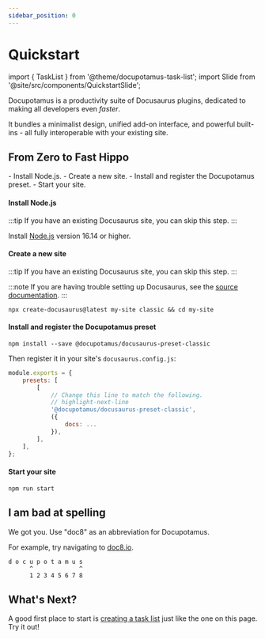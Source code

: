 ```yaml
---
sidebar_position: 0
---
```


# Quickstart

import { TaskList } from '@theme/docupotamus-task-list';
import Slide from '@site/src/components/QuickstartSlide';

Docupotamus is a productivity suite of Docusaurus plugins, dedicated to making
all developers even _faster_.

<Slide/>

It bundles a minimalist design, unified add-on interface, and powerful
built-ins - all fully interoperable with your existing site.

## From Zero to Fast Hippo

<TaskList>
- Install Node.js.
- Create a new site.
- Install and register the Docupotamus preset.
- Start your site.
</TaskList>

#### Install Node.js

:::tip
If you have an existing Docusaurus site, you can skip this step.
:::

Install [Node.js](https://nodejs.org/en/download/) version 16.14 or higher.

#### Create a new site

:::tip
If you have an existing Docusaurus site, you can skip this step.
:::

:::note
If you are having trouble setting up Docusaurus, see the
[source documentation](https://docusaurus.io/docs#fast-track).
:::

```shell
npx create-docusaurus@latest my-site classic && cd my-site
```

#### Install and register the Docupotamus preset

```shell npm2yarn
npm install --save @docupotamus/docusaurus-preset-classic
```

Then register it in your site's `docusaurus.config.js`:

```js title="docusaurus.config.js"
module.exports = {
    presets: [
        [
            // Change this line to match the following.
            // highlight-next-line
            '@docupotamus/docusaurus-preset-classic',
            ({
                docs: ...
            }),
        ],
    ],
};
```

#### Start your site

```shell
npm run start
```

## I am bad at spelling

We got you. Use "doc8" as an abbreviation for Docupotamus.

For example, try navigating to [doc8.io](https://www.doc8.io).

```text
d o c u p o t a m u s
      ^             ^
      1 2 3 4 5 6 7 8
```

## What's Next?

A good first place to start is [creating a task list](./themes/theme-task-list#example-usage)
just like the one on this page. Try it out!
